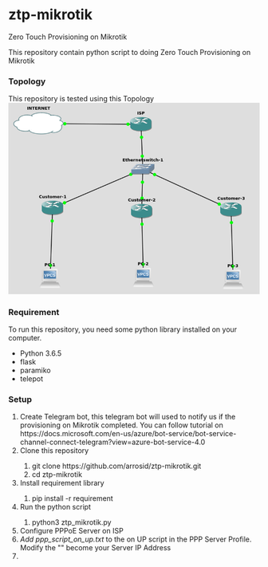 # ztp-mikrotik
Zero Touch Provisioning on Mikrotik

This repository contain python script to doing Zero Touch Provisioning on Mikrotik

<h3>Topology</h3>
This repository is tested using this Topology
<img src="Topology.png">

<h3>Requirement</h3>
To run this repository, you need some python library installed on your computer.
<ul>
    <li>Python 3.6.5</li>
    <li>flask</li>
    <li>paramiko</li>
    <li>telepot</li>
</ul>


<h3>Setup</h3>
<ol>
    <li>Create Telegram bot, this telegram bot will used to notify us if the provisioning on Mikrotik completed. You can follow tutorial on https://docs.microsoft.com/en-us/azure/bot-service/bot-service-channel-connect-telegram?view=azure-bot-service-4.0</li>
    <li>Clone this repository</li>
        <ol>
            <li>git clone https://github.com/arrosid/ztp-mikrotik.git</li>
            <li>cd ztp-mikrotik</li>
        </ol>
    <li>Install requirement library</li>
        <ol>
            <li>pip install -r requirement</li>
        </ol>
    <li>Run the python script</li>
        <ol>
            <li>python3 ztp_mikrotik.py</li>
        </ol>
    <li>Configure PPPoE Server on ISP</li>
    <li><i>Add ppp_script_on_up.txt</i> to the on UP script in the PPP Server Profile. Modify the "<your_flask_server_ip_address>" become your Server IP Address </li>
    <li></li>
</ol>
